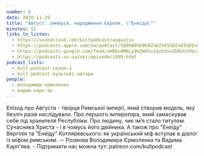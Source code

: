 ```yaml
---
number: 8
date: 2020-11-29
title: "Авґуст: імперія, народження Європи, \"Енеїда\""
minutes: 51
links_to_listen:
  - https://soundcloud.com/kultpodcast/augustus
  - https://podcasts.apple.com/ua/podcast/%D0%B0%D0%B2%D2%91%D1%83%D1%81%D1%82-%D1%96%D0%BC%D0%BF%D0%B5%D1%80%D1%96%D1%8F-%D0%BD%D0%B0%D1%80%D0%BE%D0%B4%D0%B6%D0%B5%D0%BD%D0%BD%D1%8F-%D1%94%D0%B2%D1%80%D0%BE%D0%BF%D0%B8-%D0%B5%D0%BD%D0%B5%D1%97%D0%B4%D0%B0/id1581339249?i=1000532083238
  - https://podcasts.google.com/feed/aHR0cHM6Ly9mZWVkcy5zb3VuZGNsb3VkLmNvbS91c2Vycy9zb3VuZGNsb3VkOnVzZXJzOjg5MjM3MjAyNy9zb3VuZHMucnNz/episode/dGFnOnNvdW5kY2xvdWQsMjAxMDp0cmFja3MvOTM4MTAxNDY1
  - https://podcasts.nv.ua/ukr/episode/1499.html
podcast_lists:
  - kult-podcast-сезон-1
  - kult-podcast-культові-автори
people:
  - володимир-єрмоленко
  - вадим-карп'як
---
```


Епізод про Авґуста - творця Римської імперії, який створив модель, яку безліч
разів наслідували. Про першого імператора, який замаскував себе під хранителя
Республіки. Про людину, чиє ім’я стало титулом. Сучасника Христа - і в чомусь
його двійника. А також про "Енеїду" Вергілія та "Енеїду" Котляревського: як
український міф вступає в діалог із міфом римським. -- Розмова Володимира
Єрмоленка та Вадима Карп'яка. - Підтримати нас можна тут:
patreon.com/kultpodcast
